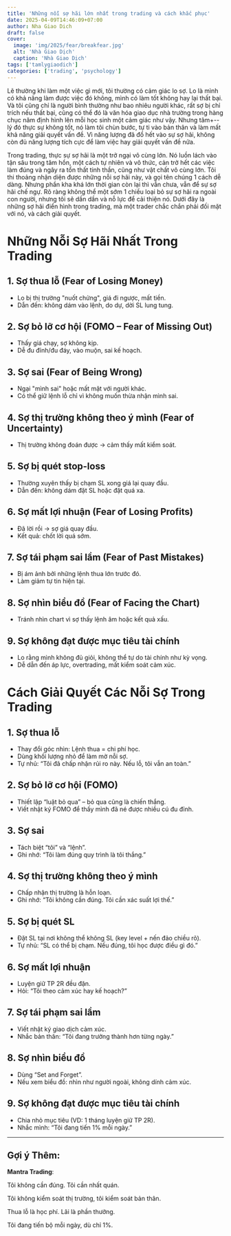 ```yaml
---
title: 'Những nỗi sợ hãi lớn nhất trong trading và cách khắc phục'
date: 2025-04-09T14:46:09+07:00
author: Nha Giao Dich
draft: false
cover:
  image: 'img/2025/fear/breakfear.jpg'
  alt: 'Nhà Giao Dịch'
  caption: 'Nhà Giao Dịch'
tags: ['tamlygiaodich']
categories: ['trading', 'psychology']
---
```


Lẽ thường khi làm một việc gì mới, tôi thường có cảm giác lo sợ. Lo là mình có khả năng làm được việc đó không, mình có làm tốt không hay lại thất bại. Và tôi cũng chỉ là người bình thường như bao nhiêu người khác, rất sợ bị chỉ trích nếu thất bại, cũng có thể đó là văn hóa giao dục nhà trường trong hàng chục năm định hình lên mỗi học sinh một cảm giác như vậy. Nhưng tâm+-- lý đó thực sự không tốt, nó làm tôi chùn bước, tự ti vào bản thân và làm mất khả năng giải quyết vấn đề. Vì năng lượng đã đổ hết vào sự sợ hãi, không còn đủ năng lượng tích cực để làm việc hay giải quyết vấn đề nữa.

Trong trading, thực sự sợ hãi là một trở ngại vô cùng lớn. Nó luồn lách vào tận sâu trong tâm hồn, một cách tự nhiên và vô thức, cản trở hết các việc làm đúng và ngây ra tổn thất tinh thần, cũng như vật chất vô cùng lớn. Tôi thi thoảng nhận diện được những nỗi sợ hãi này, và gọi tên chúng 1 cách dễ dàng. Nhưng phần kha khá lớn thời gian còn lại thì vẫn chưa, vẫn để sự sợ hãi chế ngự. Rõ ràng không thể một sớm 1 chiều loại bỏ sự sợ hãi ra ngoài con người, nhưng tôi sẽ dần dần và nỗ lực để cải thiện nó. Dưới đây là những sợ hãi điển hình trong trading, mà một trader chắc chắn phải đối mặt với nó, và cách giải quyết.

# Những Nỗi Sợ Hãi Nhất Trong Trading

## 1. Sợ thua lỗ (Fear of Losing Money)

- Lo bị thị trường "nuốt chửng", giá đi ngược, mất tiền.
- Dẫn đến: không dám vào lệnh, do dự, dời SL lung tung.

## 2. Sợ bỏ lỡ cơ hội (FOMO – Fear of Missing Out)

- Thấy giá chạy, sợ không kịp.
- Dễ đu đỉnh/đu đáy, vào muộn, sai kế hoạch.

## 3. Sợ sai (Fear of Being Wrong)

- Ngại "mình sai" hoặc mất mặt với người khác.
- Có thể giữ lệnh lỗ chỉ vì không muốn thừa nhận mình sai.

## 4. Sợ thị trường không theo ý mình (Fear of Uncertainty)

- Thị trường không đoán được → cảm thấy mất kiểm soát.

## 5. Sợ bị quét stop-loss

- Thường xuyên thấy bị chạm SL xong giá lại quay đầu.
- Dẫn đến: không dám đặt SL hoặc đặt quá xa.

## 6. Sợ mất lợi nhuận (Fear of Losing Profits)

- Đã lời rồi → sợ giá quay đầu.
- Kết quả: chốt lời quá sớm.

## 7. Sợ tái phạm sai lầm (Fear of Past Mistakes)

- Bị ám ảnh bởi những lệnh thua lớn trước đó.
- Làm giảm tự tin hiện tại.

## 8. Sợ nhìn biểu đồ (Fear of Facing the Chart)

- Tránh nhìn chart vì sợ thấy lệnh âm hoặc kết quả xấu.

## 9. Sợ không đạt được mục tiêu tài chính

- Lo rằng mình không đủ giỏi, không thể tự do tài chính như kỳ vọng.
- Dễ dẫn đến áp lực, overtrading, mất kiểm soát cảm xúc.

# Cách Giải Quyết Các Nỗi Sợ Trong Trading

## 1. Sợ thua lỗ

- Thay đổi góc nhìn: Lệnh thua = chi phí học.
- Dùng khối lượng nhỏ để làm mờ nỗi sợ.
- Tự nhủ: “Tôi đã chấp nhận rủi ro này. Nếu lỗ, tôi vẫn an toàn.”

## 2. Sợ bỏ lỡ cơ hội (FOMO)

- Thiết lập “luật bỏ qua” – bỏ qua cũng là chiến thắng.
- Viết nhật ký FOMO để thấy mình đã né được nhiều cú đu đỉnh.

## 3. Sợ sai

- Tách biệt “tôi” và “lệnh”.
- Ghi nhớ: “Tôi làm đúng quy trình là tôi thắng.”

## 4. Sợ thị trường không theo ý mình

- Chấp nhận thị trường là hỗn loạn.
- Ghi nhớ: “Tôi không cần đúng. Tôi cần xác suất lợi thế.”

## 5. Sợ bị quét SL

- Đặt SL tại nơi không thể không SL (key level + nến đảo chiều rõ).
- Tự nhủ: “SL có thể bị chạm. Nếu đúng, tôi học được điều gì đó.”

## 6. Sợ mất lợi nhuận

- Luyện giữ TP 2R đều đặn.
- Hỏi: “Tôi theo cảm xúc hay kế hoạch?”

## 7. Sợ tái phạm sai lầm

- Viết nhật ký giao dịch cảm xúc.
- Nhắc bản thân: “Tôi đang trưởng thành hơn từng ngày.”

## 8. Sợ nhìn biểu đồ

- Dùng “Set and Forget”.
- Nếu xem biểu đồ: nhìn như người ngoài, không dính cảm xúc.

## 9. Sợ không đạt được mục tiêu tài chính

- Chia nhỏ mục tiêu (VD: 1 tháng luyện giữ TP 2R).
- Nhắc mình: “Tôi đang tiến 1% mỗi ngày.”

---

## Gợi ý Thêm:

**Mantra Trading**:

Tôi không cần đúng. Tôi cần nhất quán.

Tôi không kiểm soát thị trường, tôi kiểm soát bản thân.

Thua lỗ là học phí. Lãi là phần thưởng.

Tôi đang tiến bộ mỗi ngày, dù chỉ 1%.
